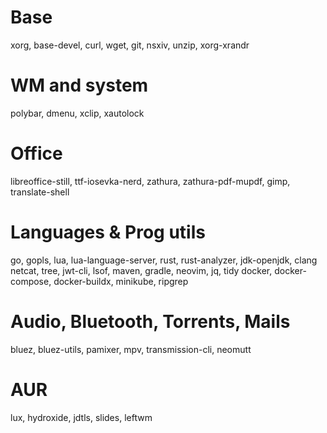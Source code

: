 # Base
xorg, base-devel, curl, wget, git, nsxiv, unzip, xorg-xrandr

# WM and system
polybar, dmenu, xclip, xautolock

# Office
libreoffice-still, ttf-iosevka-nerd, zathura, zathura-pdf-mupdf, gimp, translate-shell

# Languages & Prog utils
go, gopls, lua, lua-language-server, rust, rust-analyzer, jdk-openjdk, clang
netcat, tree, jwt-cli, lsof, maven, gradle, neovim, jq, tidy
docker, docker-compose, docker-buildx, minikube, ripgrep

# Audio, Bluetooth, Torrents, Mails
bluez, bluez-utils, pamixer, mpv, transmission-cli, neomutt

# AUR
lux, hydroxide, jdtls, slides, leftwm
